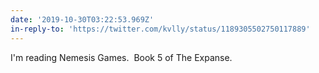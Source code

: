 ```yaml
---
date: '2019-10-30T03:22:53.969Z'
in-reply-to: 'https://twitter.com/kvlly/status/1189305502750117889'
---
```


I'm reading Nemesis Games. &nbsp;Book 5 of The Expanse.
